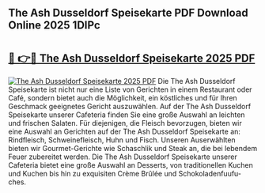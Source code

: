 ## The Ash Dusseldorf Speisekarte PDF Download Online 2025 1DIPc

# <h2><a href="http://gca70n0.nevu.top/?p=The+Ash+Dusseldorf+Speisekarte">🔗 👉🔴 The Ash Dusseldorf Speisekarte 2025 PDF</a></h2>

[![The Ash Dusseldorf Speisekarte 2025 PDF](https://i.imgur.com/dBaPXMq.png)](http://gca70n0.nevu.top/?p=The+Ash+Dusseldorf+Speisekarte)
Die The Ash Dusseldorf Speisekarte ist nicht nur eine Liste von Gerichten in einem Restaurant oder Café, sondern bietet auch die Möglichkeit, ein köstliches und für Ihren Geschmack geeignetes Gericht auszuwählen. Auf der The Ash Dusseldorf Speisekarte unserer Cafeteria finden Sie eine große Auswahl an leichten und frischen Salaten. Für diejenigen, die Fleisch bevorzugen, bieten wir eine Auswahl an Gerichten auf der The Ash Dusseldorf Speisekarte an: Rindfleisch, Schweinefleisch, Huhn und Fisch. Unseren Auserwählten bieten wir Gourmet-Gerichte wie Schaschlik und Steak an, die bei lebendem Feuer zubereitet werden. Die The Ash Dusseldorf Speisekarte unserer Cafeteria bietet eine große Auswahl an Desserts, von traditionellen Kuchen und Kuchen bis hin zu exquisiten Crème Brûlée und Schokoladenfuufu-ches.
